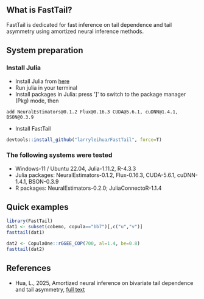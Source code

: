 ## What is FastTail?
FastTail is dedicated for fast inference on tail dependence and tail asymmetry using amortized neural inference methods.

## System preparation

### Install Julia
- Install Julia from [here](https://julialang.org/install/)
- Run julia in your terminal
- Install packages in Julia: press ']' to switch to the package manager (Pkg) mode, then 
```
add NeuralEstimators@0.1.2 Flux@0.16.3 CUDA@5.6.1, cuDNN@1.4.1, BSON@0.3.9
```
- Install FastTail
```r
devtools::install_github("larryleihua/FastTail", force=T)
```

### The following systems were tested
- Windows-11 / Ubuntu 22.04, Julia-1.11.2, R-4.3.3
- Julia packages: NeuralEstimators-0.1.2, Flux-0.16.3, CUDA-5.6.1, cuDNN-1.4.1, BSON-0.3.9
- R packages: NeuralEstimators-0.2.0; JuliaConnectoR-1.1.4 

## Quick examples
```r
library(FastTail)
dat1 <- subset(cobemo, copula=="bb7")[,c("u","v")]
fasttail(dat1)

dat2 <- CopulaOne::rGGEE_COP(700, al=1.4, be=0.8)
fasttail(dat2)
```

## References
- Hua, L., 2025, Amortized neural inference on bivariate tail dependence and tail asymmetry, [full text](https://papers.ssrn.com/sol3/papers.cfm?abstract_id=5287687)
